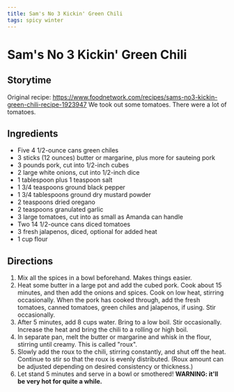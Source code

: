 ```yaml
---
title: Sam's No 3 Kickin' Green Chili
tags: spicy winter
---
```


# Sam's No 3 Kickin' Green Chili

## Storytime
Original recipe: https://www.foodnetwork.com/recipes/sams-no3-kickin-green-chili-recipe-1923947
We took out some tomatoes. There were a lot of tomatoes.

## Ingredients
* Five 4 1/2-ounce cans green chiles
* 3 sticks (12 ounces) butter or margarine, plus more for sauteing pork
* 3 pounds pork, cut into 1/2-inch cubes
* 2 large white onions, cut into 1/2-inch dice
* 1 tablespoon plus 1 teaspoon salt
* 1 3/4 teaspoons ground black pepper
* 1 3/4 tablespoons ground dry mustard powder
* 2 teaspoons dried oregano
* 2 teaspoons granulated garlic
* 3 large tomatoes, cut into as small as Amanda can handle
* Two 14 1/2-ounce cans diced tomatoes
* 3 fresh jalapenos, diced, optional for added heat
* 1 cup flour

## Directions
1. Mix all the spices in a bowl beforehand. Makes things easier.
2. Heat some butter in a large pot and add the cubed pork. Cook about 15 minutes, and then add the onions and spices. Cook on low heat, stirring occasionally. When the pork has cooked through, add the fresh tomatoes, canned tomatoes, green chiles and jalapenos, if using. Stir occasionally.
3. After 5 minutes, add 8 cups water. Bring to a low boil. Stir occasionally. Increase the heat and bring the chili to a rolling or high boil.
4. In separate pan, melt the butter or margarine and whisk in the flour, stirring until creamy. This is called "roux".
5. Slowly add the roux to the chili, stirring constantly, and shut off the heat. Continue to stir so that the roux is evenly distributed. (Roux amount can be adjusted depending on desired consistency or thickness.)
6. Let stand 5 minutes and serve in a bowl or smothered! **WARNING: it'll be very hot for quite a while.**
